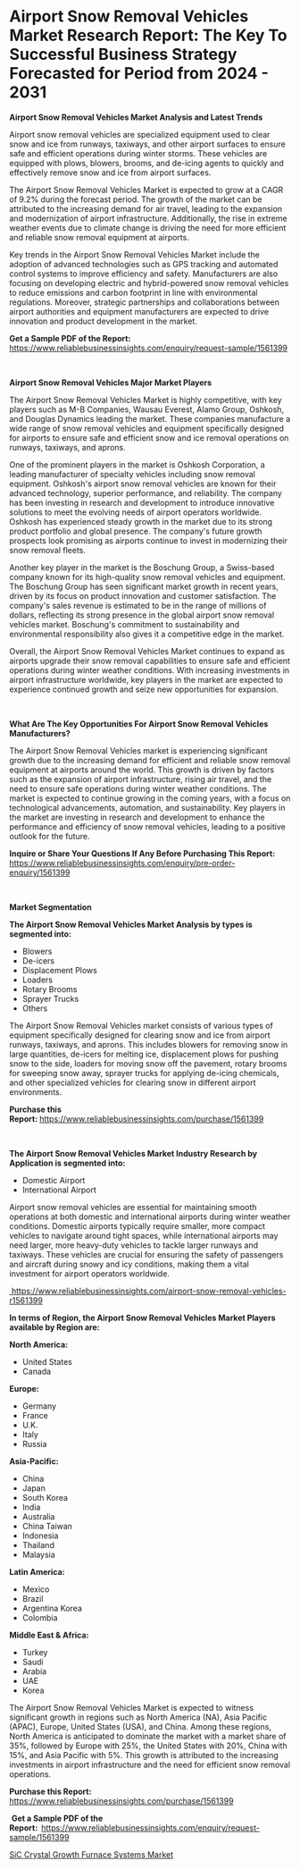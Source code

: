 <p><h1>Airport Snow Removal Vehicles Market Research Report: The Key To Successful Business Strategy Forecasted for Period from 2024 - 2031</h1></p><p><strong>Airport Snow Removal Vehicles Market Analysis and Latest Trends</strong></p>
<p><p>Airport snow removal vehicles are specialized equipment used to clear snow and ice from runways, taxiways, and other airport surfaces to ensure safe and efficient operations during winter storms. These vehicles are equipped with plows, blowers, brooms, and de-icing agents to quickly and effectively remove snow and ice from airport surfaces.</p><p>The Airport Snow Removal Vehicles Market is expected to grow at a CAGR of 9.2% during the forecast period. The growth of the market can be attributed to the increasing demand for air travel, leading to the expansion and modernization of airport infrastructure. Additionally, the rise in extreme weather events due to climate change is driving the need for more efficient and reliable snow removal equipment at airports.</p><p>Key trends in the Airport Snow Removal Vehicles Market include the adoption of advanced technologies such as GPS tracking and automated control systems to improve efficiency and safety. Manufacturers are also focusing on developing electric and hybrid-powered snow removal vehicles to reduce emissions and carbon footprint in line with environmental regulations. Moreover, strategic partnerships and collaborations between airport authorities and equipment manufacturers are expected to drive innovation and product development in the market.</p></p>
<p><strong>Get a Sample PDF of the Report:&nbsp;</strong> <a href="https://www.reliablebusinessinsights.com/enquiry/request-sample/1561399">https://www.reliablebusinessinsights.com/enquiry/request-sample/1561399</a></p>
<p>&nbsp;</p>
<p><strong>Airport Snow Removal Vehicles Major Market Players</strong></p>
<p><p>The Airport Snow Removal Vehicles Market is highly competitive, with key players such as M-B Companies, Wausau Everest, Alamo Group, Oshkosh, and Douglas Dynamics leading the market. These companies manufacture a wide range of snow removal vehicles and equipment specifically designed for airports to ensure safe and efficient snow and ice removal operations on runways, taxiways, and aprons.</p><p>One of the prominent players in the market is Oshkosh Corporation, a leading manufacturer of specialty vehicles including snow removal equipment. Oshkosh's airport snow removal vehicles are known for their advanced technology, superior performance, and reliability. The company has been investing in research and development to introduce innovative solutions to meet the evolving needs of airport operators worldwide. Oshkosh has experienced steady growth in the market due to its strong product portfolio and global presence. The company's future growth prospects look promising as airports continue to invest in modernizing their snow removal fleets.</p><p>Another key player in the market is the Boschung Group, a Swiss-based company known for its high-quality snow removal vehicles and equipment. The Boschung Group has seen significant market growth in recent years, driven by its focus on product innovation and customer satisfaction. The company's sales revenue is estimated to be in the range of millions of dollars, reflecting its strong presence in the global airport snow removal vehicles market. Boschung's commitment to sustainability and environmental responsibility also gives it a competitive edge in the market.</p><p>Overall, the Airport Snow Removal Vehicles Market continues to expand as airports upgrade their snow removal capabilities to ensure safe and efficient operations during winter weather conditions. With increasing investments in airport infrastructure worldwide, key players in the market are expected to experience continued growth and seize new opportunities for expansion.</p></p>
<p>&nbsp;</p>
<p><strong>What Are The Key Opportunities For Airport Snow Removal Vehicles Manufacturers?</strong></p>
<p><p>The Airport Snow Removal Vehicles market is experiencing significant growth due to the increasing demand for efficient and reliable snow removal equipment at airports around the world. This growth is driven by factors such as the expansion of airport infrastructure, rising air travel, and the need to ensure safe operations during winter weather conditions. The market is expected to continue growing in the coming years, with a focus on technological advancements, automation, and sustainability. Key players in the market are investing in research and development to enhance the performance and efficiency of snow removal vehicles, leading to a positive outlook for the future.</p></p>
<p><strong>Inquire or Share Your Questions If Any Before Purchasing This Report:</strong> <a href="https://www.reliablebusinessinsights.com/enquiry/pre-order-enquiry/1561399">https://www.reliablebusinessinsights.com/enquiry/pre-order-enquiry/1561399</a></p>
<p>&nbsp;</p>
<p><strong>Market Segmentation</strong></p>
<p><strong>The Airport Snow Removal Vehicles Market Analysis by types is segmented into:</strong></p>
<p><ul><li>Blowers</li><li>De-icers</li><li>Displacement Plows</li><li>Loaders</li><li>Rotary Brooms</li><li>Sprayer Trucks</li><li>Others</li></ul></p>
<p><p>The Airport Snow Removal Vehicles market consists of various types of equipment specifically designed for clearing snow and ice from airport runways, taxiways, and aprons. This includes blowers for removing snow in large quantities, de-icers for melting ice, displacement plows for pushing snow to the side, loaders for moving snow off the pavement, rotary brooms for sweeping snow away, sprayer trucks for applying de-icing chemicals, and other specialized vehicles for clearing snow in different airport environments.</p></p>
<p><strong>Purchase this Report:&nbsp;</strong><a href="https://www.reliablebusinessinsights.com/purchase/1561399">https://www.reliablebusinessinsights.com/purchase/1561399</a></p>
<p>&nbsp;</p>
<p><strong>The Airport Snow Removal Vehicles Market Industry Research by Application is segmented into:</strong></p>
<p><ul><li>Domestic Airport</li><li>International Airport</li></ul></p>
<p><p>Airport snow removal vehicles are essential for maintaining smooth operations at both domestic and international airports during winter weather conditions. Domestic airports typically require smaller, more compact vehicles to navigate around tight spaces, while international airports may need larger, more heavy-duty vehicles to tackle larger runways and taxiways. These vehicles are crucial for ensuring the safety of passengers and aircraft during snowy and icy conditions, making them a vital investment for airport operators worldwide.</p></p>
<p><a href="https://www.reliablebusinessinsights.com/airport-snow-removal-vehicles-r1561399">&nbsp;https://www.reliablebusinessinsights.com/airport-snow-removal-vehicles-r1561399</a></p>
<p><strong>In terms of Region, the Airport Snow Removal Vehicles Market Players available by Region are:</strong></p>
<p>
    <p> <strong> North America: </strong>
        <ul>
            <li>United States</li>
            <li>Canada</li>
        </ul>
        </p> 
    <p> <strong> Europe: </strong>
        <ul>
            <li>Germany</li>
            <li>France</li>
            <li>U.K.</li>
            <li>Italy</li>
            <li>Russia</li>
        </ul>
        </p> 
    <p> <strong> Asia-Pacific: </strong>
        <ul>
            <li>China</li>
            <li>Japan</li>
            <li>South Korea</li>
            <li>India</li>
            <li>Australia</li>
            <li>China Taiwan</li>
            <li>Indonesia</li>
            <li>Thailand</li>
            <li>Malaysia</li>
        </ul>
        </p> 
    <p> <strong> Latin America: </strong>
        <ul>
            <li>Mexico</li>
            <li>Brazil</li>
            <li>Argentina Korea</li>
            <li>Colombia</li>
        </ul>
        </p> 
    <p> <strong> Middle East & Africa: </strong>
        <ul>
            <li>Turkey</li>
            <li>Saudi</li>
            <li>Arabia</li>
            <li>UAE</li>
            <li>Korea</li>
        </ul>
    </p>
    </p>
<p><p>The Airport Snow Removal Vehicles Market is expected to witness significant growth in regions such as North America (NA), Asia Pacific (APAC), Europe, United States (USA), and China. Among these regions, North America is anticipated to dominate the market with a market share of 35%, followed by Europe with 25%, the United States with 20%, China with 15%, and Asia Pacific with 5%. This growth is attributed to the increasing investments in airport infrastructure and the need for efficient snow removal operations.</p></p>
<p><strong>Purchase this Report: </strong><a href="https://www.reliablebusinessinsights.com/purchase/1561399">https://www.reliablebusinessinsights.com/purchase/1561399</a></p>
<p>&nbsp;<strong>Get a Sample PDF of the Report:&nbsp;&nbsp;</strong><a href="https://www.reliablebusinessinsights.com/enquiry/request-sample/1561399">https://www.reliablebusinessinsights.com/enquiry/request-sample/1561399</a></p>
<p><strong></strong></p>
<p><p><a href="https://view.publitas.com/reportprime-1/sic-crystal-growth-furnace-systems-market-trends-and-analysis-opportunities-and-challenges-for-future-growth-2024-2031/">SiC Crystal Growth Furnace Systems Market</a></p></p>
